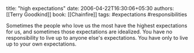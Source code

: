 
title: "high expectations"
date: 2006-04-22T16:30:06+05:30
authors: [[Terry Goodkind]]
book: [[Chainfire]]
tags: #expectations #responsibilities

Sometimes the people who love us the most have the highest expectations for us, and sometimes those expectations are idealized. You have no responsibility to live up to anyone else's expectations. You have only to live up to your own expectations.
